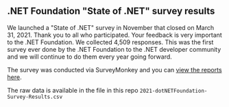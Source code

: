 ## .NET Foundation "State of .NET" survey results

We launched a "State of .NET" survey in November that closed on March 31, 2021. Thank you to all who participated. Your feedback is very important to the .NET Foundation. We collected 4,509 responses. This was the first survey ever done by the .NET Foundation to the .NET developer community and we will continue to do them every year going forward. 

The survey was conducted via SurveyMonkey and you can [view the reports here](https://www.surveymonkey.com/stories/SM-GDSVMB2C/).

The raw data is available in the file in this repo `2021-dotNETFoundation-Survey-Results.csv`